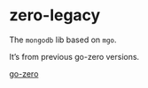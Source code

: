 # zero-legacy

The `mongodb` lib based on `mgo`.

It’s from previous go-zero versions.

[go-zero](https://github.com/zeromicro/go-zero)